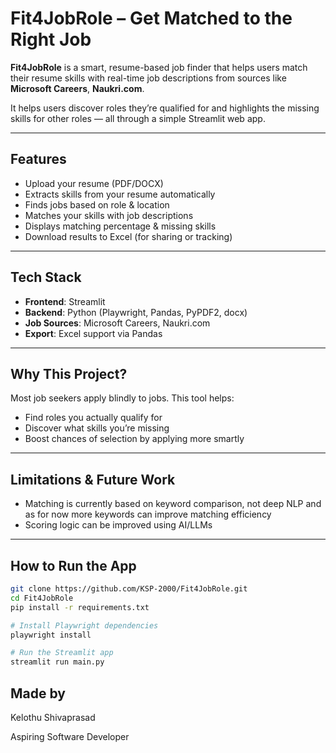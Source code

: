 # Fit4JobRole – Get Matched to the Right Job

**Fit4JobRole** is a smart, resume-based job finder that helps users match their resume skills with real-time job descriptions from sources like **Microsoft Careers**, **Naukri.com**.

It helps users discover roles they’re qualified for and highlights the missing skills for other roles — all through a simple Streamlit web app.

---

## Features

- Upload your resume (PDF/DOCX)
- Extracts skills from your resume automatically
- Finds jobs based on role & location
- Matches your skills with job descriptions
- Displays matching percentage & missing skills
- Download results to Excel (for sharing or tracking)

---

## Tech Stack

- **Frontend**: Streamlit
- **Backend**: Python (Playwright, Pandas, PyPDF2, docx)
- **Job Sources**: Microsoft Careers, Naukri.com
- **Export**: Excel support via Pandas

---

## Why This Project?

Most job seekers apply blindly to jobs. This tool helps:
- Find roles you actually qualify for
- Discover what skills you’re missing
- Boost chances of selection by applying more smartly

---

## Limitations & Future Work

- Matching is currently based on keyword comparison, not deep NLP and as for now more keywords can improve matching efficiency
- Scoring logic can be improved using AI/LLMs

---

## How to Run the App

```bash
git clone https://github.com/KSP-2000/Fit4JobRole.git
cd Fit4JobRole
pip install -r requirements.txt

# Install Playwright dependencies
playwright install

# Run the Streamlit app
streamlit run main.py
```


## Made by

Kelothu Shivaprasad

Aspiring Software Developer
